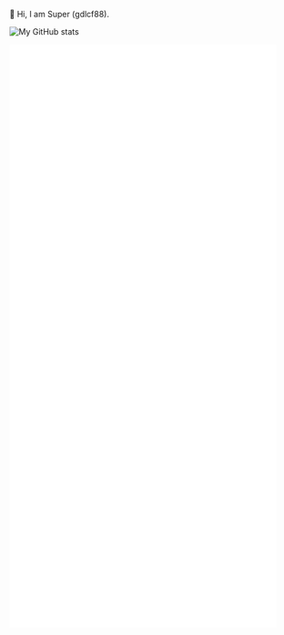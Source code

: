 🌱  Hi, I am Super (gdlcf88).  

![My GitHub stats](https://github-readme-stats.vercel.app/api?username=gdlcf88)

![Metrics](https://github.com/gdlcf88/gdlcf88/blob/main/github-metrics.svg)
